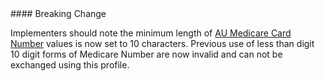 <div class="note-to-balloters" markdown="1">
#### Breaking Change

Implementers should note the minimum length of [AU Medicare Card Number](StructureDefinition-au-medicarecardnumber.html) values is now set to 10 characters. Previous use of less than digit 10 digit forms of Medicare Number are now invalid and can not be exchanged using this profile.
</div>